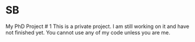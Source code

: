 # SB
My PhD Project # 1
This is a private project. I am still working on it and have not finished yet. You cannot use any of my code unless you are me.

